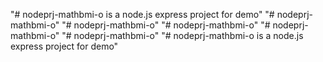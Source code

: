 "# nodeprj-mathbmi-o is a node.js express project for demo" 
"# nodeprj-mathbmi-o" 
"# nodeprj-mathbmi-o" 
"# nodeprj-mathbmi-o" 
"# nodeprj-mathbmi-o" 
"# nodeprj-mathbmi-o" 
"# nodeprj-mathbmi-o is a node.js express project for demo" 